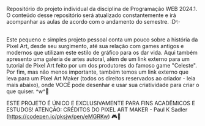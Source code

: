 Repositório do projeto individual da disciplina de Programação WEB 2024.1. 
O conteúdo desse repositório será atualizado constantemente e irá acompanhar
as aulas de acordo com o andamento do semestre. :D✨
##
Este pequeno e simples projeto pessoal conta um pouco sobre a história da Pixel Art, desde seu surgimento,
até sua relação com games antigos e modernos que utilizam este estilo de gráfico para os dar
vida. Aqui também apresento uma galeria de artes autoral, além de um link externo para um tutorial de Pixel Art
feito por um dos produtores do famoso game "Celeste". Por fim, mas não menos importante, também temos um link externo
que leva para um Pixel Art Maker (todos os direitos reservados ao criador - leia mais abaixo), onde VOCÊ pode desenhar
e usar sua criatividade para criar o que quiser. ^w^💖

ESTE PROJETO É ÚNICO E EXCLUSIVAMENTE PARA FINS ACADÊMICOS E ESTUDOS!
ATENÇÃO: CRÉDITOS DO PIXEL ART MAKER - Paul K Sadler (https://codepen.io/pksjw/pen/eMGRKw) 🎮👾
